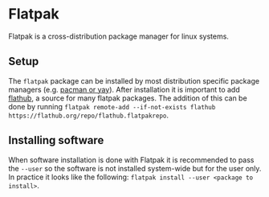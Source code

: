 # Flatpak

Flatpak is a cross-distribution package manager for linux systems.

## Setup

The `flatpak` package can be installed by most distribution specific package
managers (e.g. [pacman or yay](./arch-linux/pacman_and_yay.md)).
After installation it is important to add [flathub](https://flathub.org/home),
a source for many flatpak packages.
The addition of this can be done by running
`flatpak remote-add --if-not-exists flathub https://flathub.org/repo/flathub.flatpakrepo`.

## Installing software

When software installation is done with Flatpak it is recommended to pass the
`--user` so the software is not installed system-wide but for the user only.
In practice it looks like the following:
`flatpak install --user <package to install>`.
